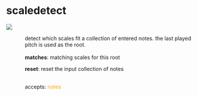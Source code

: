 
<a name=scaledetect></a><br>
# <b>scaledetect</b>
<img src="https://www.bespokesynth.com/docs/screenshots/scaledetect.png"><br>
<div style="display:inline-block;margin-left:50px;">
detect which scales fit a collection of entered notes. the last played pitch is used as the root.<br/><br/>
<b>matches</b>: matching scales for this root<br>

<b>reset</b>: reset the input collection of notes<br>

<br>accepts: <font color=orange>notes</font> <br></div>
